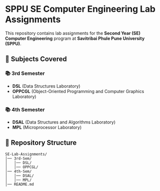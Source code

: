 # SPPU SE Computer Engineering Lab Assignments

This repository contains lab assignments for the **Second Year (SE) Computer Engineering** program at **Savitribai Phule Pune University (SPPU)**.

## 📌 Subjects Covered

### 📚 3rd Semester
- **DSL** (Data Structures Laboratory)
- **OPPCGL** (Object-Oriented Programming and Computer Graphics Laboratory)

### 📚 4th Semester
- **DSAL** (Data Structures and Algorithms Laboratory)
- **MPL** (Microprocessor Laboratory)

## 📂 Repository Structure
```
SE-Lab-Assignments/
│── 3rd-Sem/
│   │── DSL/
│   │── OPPCGL/
│── 4th-Sem/
│   │── DSAL/
│   │── MPL/
│── README.md
```
